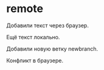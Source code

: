 # remote
Добавили текст через браузер.

Ещё текст локально.

Добавили новую ветку newbranch.

Конфликт в браузере.
